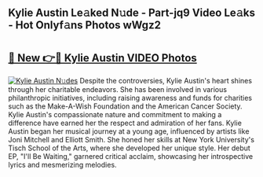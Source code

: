 ## Kylie Austin Le𝚊ked N𝚞de - Part-jq9 Video Le𝚊ks - Hot Onlyf𝚊ns Photos wWgz2

# <h2><a href="http://ab18353.deff.icu/?id=Kylie+Austin">🔗 New 👉🔴 Kylie Austin VIDEO Photos</a></h2>

[![Kylie Austin N𝚞des](https://i.imgur.com/rIISA9y.gif)](http://ab18353.deff.icu/?id=Kylie+Austin)
Despite the controversies, Kylie Austin's heart shines through her charitable endeavors. She has been involved in various philanthropic initiatives, including raising awareness and funds for charities such as the Make-A-Wish Foundation and the American Cancer Society. Kylie Austin's compassionate nature and commitment to making a difference have earned her the respect and admiration of her fans. Kylie Austin began her musical journey at a young age, influenced by artists like Joni Mitchell and Elliott Smith. She honed her skills at New York University's Tisch School of the Arts, where she developed her unique style. Her debut EP, "I'll Be Waiting," garnered critical acclaim, showcasing her introspective lyrics and mesmerizing melodies.
